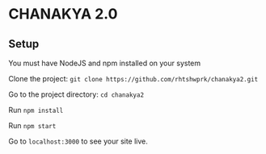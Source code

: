 # CHANAKYA 2.0

## Setup

You must have NodeJS and npm installed on your system

Clone the project: `git clone https://github.com/rhtshwprk/chanakya2.git`

Go to the project directory: `cd chanakya2`

Run `npm install`

Run `npm start`

Go to `localhost:3000` to see your site live.
